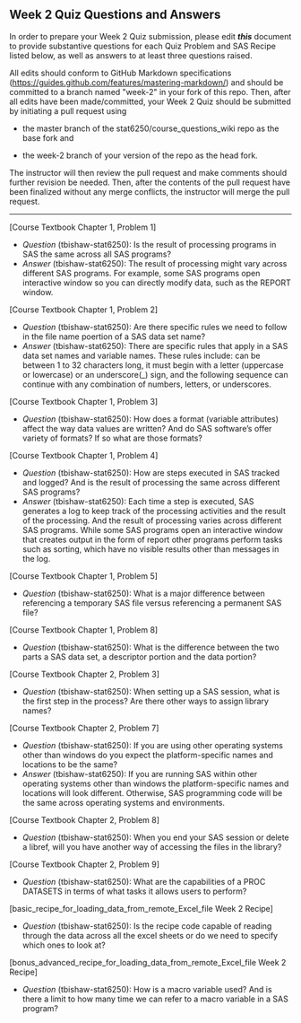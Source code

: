 
## Week 2 Quiz Questions and Answers

In order to prepare your Week 2 Quiz submission, please edit ***this*** document to provide substantive questions for each Quiz Problem and SAS Recipe listed below, as well as answers to at least three questions raised.

All edits should conform to GitHub Markdown specifications (https://guides.github.com/features/mastering-markdown/) and should be committed to a branch named "week-2" in your fork of this repo. Then, after all edits have been made/committed, your Week 2 Quiz should be submitted by initiating a pull request using

- the master branch of the stat6250/course_questions_wiki repo as the base fork and

- the week-2 branch of your version of the repo as the head fork.

The instructor will then review the pull request and make comments should further revision be needed. Then, after the contents of the pull request have been finalized without any merge conflicts, the instructor will merge the pull request.



********************************************************************************
[Course Textbook Chapter 1, Problem 1]
- *Question* (tbishaw-stat6250): Is the result of processing programs in SAS the same across all SAS programs?
- *Answer* (tbishaw-stat6250): The result of processing might vary across different SAS programs. For example, some SAS programs open interactive window so you can directly modify data, such as the REPORT window. 


[Course Textbook Chapter 1, Problem 2]
- *Question* (tbishaw-stat6250): Are there specific rules we need to follow in the file name poertion of a SAS data set name?
- *Answer* (tbishaw-stat6250): There are specific rules that apply in a SAS data set names and variable names. These rules include: can be between 1 to 32 characters long, it must begin with a letter (uppercase or lowercase) or an underscore(_) sign, and the following sequence can continue with any combination of numbers, letters, or underscores.  


[Course Textbook Chapter 1, Problem 3]
- *Question* (tbishaw-stat6250): How does a format (variable attributes) affect the way data values are written? And do SAS software’s offer variety of formats? If so what are those formats?

[Course Textbook Chapter 1, Problem 4]
- *Question* (tbishaw-stat6250): How are steps executed in SAS tracked and logged? And is the result of processing the same across different SAS programs?
- *Answer* (tbishaw-stat6250): Each time a step is executed, SAS generates a log to keep track of the processing activities and the result of the processing. And the result of processing varies across different SAS programs. While some SAS programs open an interactive window that creates output in the form of report other programs perform tasks such as sorting, which have no visible results other than messages in the log. 


[Course Textbook Chapter 1, Problem 5]
- *Question* (tbishaw-stat6250): What is a major difference between referencing a temporary SAS file versus referencing a permanent SAS file?


[Course Textbook Chapter 1, Problem 8]
- *Question* (tbishaw-stat6250): What is the difference between the two parts a SAS data set, a descriptor portion and the data portion?


[Course Textbook Chapter 2, Problem 3]
- *Question* (tbishaw-stat6250): When setting up a SAS session, what is the first step in the process? Are there other ways to assign library names?


[Course Textbook Chapter 2, Problem 7]
- *Question* (tbishaw-stat6250): If you are using other operating systems other than windows do you expect the platform-specific names and locations to be the same?
- *Answer* (tbishaw-stat6250): If you are running SAS within other operating systems other than windows the platform-specific names and locations will look different. Otherwise, SAS programming code will be the same across operating systems and environments. 


[Course Textbook Chapter 2, Problem 8]
- *Question* (tbishaw-stat6250): When you end your SAS session or delete a libref, will you have another way of accessing the files in the library?


[Course Textbook Chapter 2, Problem 9]
- *Question* (tbishaw-stat6250): What are the capabilities of a PROC DATASETS in terms of what tasks it allows users to perform?


[basic_recipe_for_loading_data_from_remote_Excel_file Week 2 Recipe]
- *Question* (tbishaw-stat6250): Is the recipe code capable of reading through the data across all the excel sheets or do we need to specify which ones to look at?


[bonus_advanced_recipe_for_loading_data_from_remote_Excel_file Week 2 Recipe]
- *Question* (tbishaw-stat6250): How is a macro variable used? And is there a limit to how many time we can refer to a macro variable in a SAS program?



